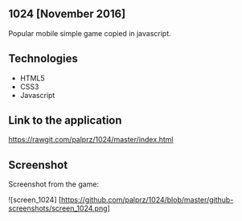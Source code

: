 ## 1024 [November 2016]
Popular mobile simple game copied in javascript.

## Technologies
- HTML5
- CSS3
- Javascript

## Link to the application
https://rawgit.com/palprz/1024/master/index.html

## Screenshot
Screenshot from the game:

![screen_1024] [https://github.com/palprz/1024/blob/master/github-screenshots/screen_1024.png]
